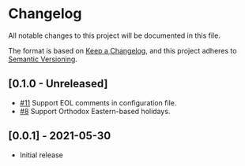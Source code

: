 # Changelog
All notable changes to this project will be documented in this file.

The format is based on [Keep a Changelog](https://keepachangelog.com/en/1.0.0/),
and this project adheres to [Semantic Versioning](https://semver.org/spec/v2.0.0.html).

## [0.1.0 - Unreleased]

- [#11](https://github.com/itsallcode/holiday-calculator/issues/11) Support EOL comments in configuration file.
- [#8](https://github.com/itsallcode/holiday-calculator/issues/8) Support Orthodox Eastern-based holidays.

## [0.0.1] - 2021-05-30

- Initial release
